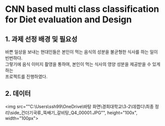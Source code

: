 # CNN based multi class classification <br/>for Diet evaluation and Design

## 1. 과제 선정 배경 및 필요성
바쁜 일상을 보내는 현대인들은 본인이 먹는 음식의 성분을 불균형한 식사를 하는 일이 빈번하다. 
<br/> 그렇기에 음식 이미지 촬영을 통하여, 본인이 먹는 식사의 영양 성분을 제공받을 수 있게 하는 
<br/>프로젝트를 진행하였다. 

## 2. 데이터
<img src=""C:\Users\ssh99\OneDrive\바탕 화면\경희대학교\3-2\데캡디\최종 정리\side_건더기국류_뚝배기_갈비탕_Q4_00001.JPG"", height="100x", width="100px">

